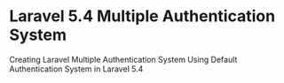 # Laravel 5.4 Multiple Authentication System
Creating Laravel Multiple Authentication System Using Default Authentication System in Laravel 5.4 

